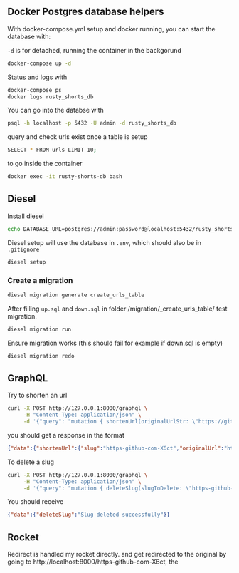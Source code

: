 ## Docker Postgres database helpers
With docker-compose.yml setup and docker running, you can start the database with:

`-d` is for detached, running the container in the backgorund
```sh
docker-compose up -d
```

Status and logs with
```sh
docker-compose ps
docker logs rusty_shorts_db
```

You can go into the databse with 
```sh
psql -h localhost -p 5432 -U admin -d rusty_shorts_db
```

query and check urls exist once a table is setup
```sh
SELECT * FROM urls LIMIT 10;
```

to go inside the container
```sh
docker exec -it rusty-shorts-db bash
```

## Diesel
Install diesel

```sh
echo DATABASE_URL=postgres://admin:password@localhost:5432/rusty_shorts > .env
```

Diesel setup will use the database in `.env`, which should also be in `.gitignore`
```sh
diesel setup
```

### Create a migration
```sh
diesel migration generate create_urls_table
```

After filling `up.sql` and `down.sql` in folder /migration/<datetime>_create_urls_table/ test migration.
```sh
diesel migration run
```

Ensure migration works (this should fail for example if down.sql is empty)
```sh
diesel migration redo
```


## GraphQL

Try to shorten an url
```sh
curl -X POST http://127.0.0.1:8000/graphql \
     -H "Content-Type: application/json" \
     -d '{"query": "mutation { shortenUrl(originalUrlStr: \"https://github.com/\") { slug originalUrl } }"}'
```

you should get a response in the format
```json
{"data":{"shortenUrl":{"slug":"https-github-com-X6ct","originalUrl":"https://github.com/"}}}
```

To delete a slug
```sh
curl -X POST http://127.0.0.1:8000/graphql \
     -H "Content-Type: application/json" \
     -d '{"query": "mutation { deleteSlug(slugToDelete: \"https-github-com-v6i2\") }"}'
```

You should receive
```json
{"data":{"deleteSlug":"Slug deleted successfully"}}
```

## Rocket

Redirect is handled my rocket directly.
and get redirected to the original by going to http://localhost:8000/https-github-com-X6ct, the 